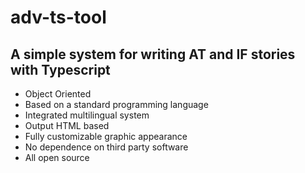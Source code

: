 # adv-ts-tool
## A simple system for writing AT and IF stories with Typescript ## 
- Object Oriented
- Based on a standard programming language
- Integrated multilingual system
- Output HTML based
- Fully customizable graphic appearance
- No dependence on third party software
- All open source